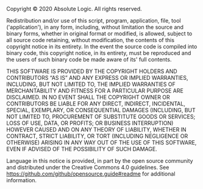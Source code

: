 Copyright © 2020 Absolute Logic. All rights reserved.

Redistribution and/or use of this script, program, application, file, tool ('application'), in any form, including, without limitation the source and binary forms, whether in original format or modified, is allowed, subject to all source code retaining, without modification, the contents of this copyright notice in its entirety. In the event the source code is compiled into binary code, this copyright notice, in its entirety, must be reproduced and the users of such binary code be made aware of its' full contents.

THIS SOFTWARE IS PROVIDED BY THE COPYRIGHT HOLDERS AND CONTRIBUTORS “AS IS” AND ANY EXPRESS OR IMPLIED WARRANTIES, INCLUDING, BUT NOT LIMITED TO, THE IMPLIED WARRANTIES OF MERCHANTABILITY AND FITNESS FOR A PARTICULAR PURPOSE ARE DISCLAIMED. IN NO EVENT SHALL THE COPYRIGHT OWNER OR CONTRIBUTORS BE LIABLE FOR ANY DIRECT, INDIRECT, INCIDENTAL, SPECIAL, EXEMPLARY, OR CONSEQUENTIAL DAMAGES (INCLUDING, BUT NOT LIMITED TO, PROCUREMENT OF SUBSTITUTE GOODS OR SERVICES; LOSS OF USE, DATA, OR PROFITS; OR BUSINESS INTERRUPTION) HOWEVER CAUSED AND ON ANY THEORY OF LIABILITY, WHETHER IN CONTRACT, STRICT LIABILITY, OR TORT (INCLUDING NEGLIGENCE OR OTHERWISE) ARISING IN ANY WAY OUT OF THE USE OF THIS SOFTWARE, EVEN IF ADVISED OF THE POSSIBILITY OF SUCH DAMAGE.

Language in this notice is provided, in part by the open source community and distributed under the Creative Commons 4.0 guidelines. See https://github.com/github/opensource.guide#readme for additional information.